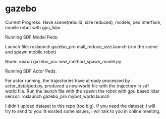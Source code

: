# gazebo

Current Progress:
Have scene(rebuild, size reduced), models, ped interface, mobile robot with gpu_lidar

Running SDF Model Peds:

Launch file:
roslaunch gazebo_pro mall_reduce_size.launch (run the scene and spawn mobile robot)

Node:
rosrun gazebo_pro new_method_spawn_model.py

Running SDF Actor Peds:

For actor running, the trajectories have already processed by actor_data/ped.py, produced a new world file with the trajectory in sdf world file. Run the launch file with the spawn the robot with gpu based lidar sensor:
roslaunch gazebo_pro mybot_world.launch

I didn't upload dataset to this repo (too big). If you need the dateset, I will try to send to you. It existed some issues, I will talk to you in online meeting.

